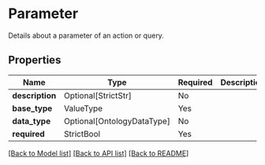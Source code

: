 # Parameter

Details about a parameter of an action or query.

## Properties
| Name | Type | Required | Description |
| ------------ | ------------- | ------------- | ------------- |
**description** | Optional[StrictStr] | No |  |
**base_type** | ValueType | Yes |  |
**data_type** | Optional[OntologyDataType] | No |  |
**required** | StrictBool | Yes |  |


[[Back to Model list]](../../README.md#models-v2-link) [[Back to API list]](../../README.md#documentation-for-api-endpoints) [[Back to README]](../../README.md)

